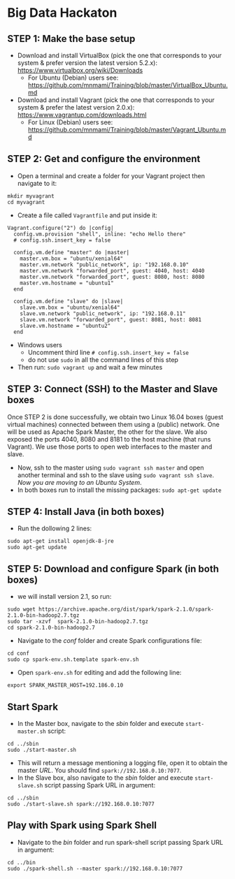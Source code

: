 # Big Data Hackaton
## STEP 1: Make the base setup
- Download and install VirtualBox (pick the one that corresponds to your system & prefer version the latest version 5.2.x): https://www.virtualbox.org/wiki/Downloads
  - For Ubuntu (Debian) users see: https://github.com/mnmami/Training/blob/master/VirtualBox_Ubuntu.md
- Download and install Vagrant (pick the one that corresponds to your system & prefer the latest version 2.0.x): https://www.vagrantup.com/downloads.html 
  - For Linux (Debian) users see: https://github.com/mnmami/Training/blob/master/Vagrant_Ubuntu.md

## STEP 2: Get and configure the environment
- Open a terminal and create a folder for your Vagrant project then navigate to it:
```
mkdir myvagrant
cd myvagrant
```
- Create a file called  `Vagrantfile` and put inside it:
```
Vagrant.configure("2") do |config|
  config.vm.provision "shell", inline: "echo Hello there"
  # config.ssh.insert_key = false

  config.vm.define "master" do |master|
    master.vm.box = "ubuntu/xenial64"
    master.vm.network "public_network", ip: "192.168.0.10"
    master.vm.network "forwarded_port", guest: 4040, host: 4040
    master.vm.network "forwarded_port", guest: 8080, host: 8080
    master.vm.hostname = "ubuntu1"
  end

  config.vm.define "slave" do |slave|
    slave.vm.box = "ubuntu/xenial64"
    slave.vm.network "public_network", ip: "192.168.0.11"
    slave.vm.network "forwarded_port", guest: 8081, host: 8081
    slave.vm.hostname = "ubuntu2"
  end
```
- Windows users
  - Uncomment third line `# config.ssh.insert_key = false`
  - do not use `sudo` in all the command lines of this step
- Then run: `sudo vagrant up` and wait a few minutes 

## STEP 3: Connect (SSH) to the Master and Slave boxes
Once STEP 2 is done successfully, we obtain two Linux 16.04 boxes (guest virtual machines) connected between them using a (public) network. One will be used as Apache Spark Master, the other for the slave. We also exposed the ports 4040, 8080 and 8181 to the host machine (that runs Vagrant). We use those ports to open web interfaces to the master and slave.
- Now, ssh to the master using `sudo vagrant ssh master` and open another terminal and ssh to the slave using `sudo vagrant ssh slave`. *Now you are moving to an Ubuntu System*.
- In both boxes run to install the missing packages: `sudo apt-get update`

## STEP 4: Install Java (in both boxes)
- Run the dollowing 2 lines:
```
sudo apt-get install openjdk-8-jre
sudo apt-get update
```

## STEP 5: Download and configure Spark (in both boxes)
- we will install version 2.1, so run:
```
sudo wget https://archive.apache.org/dist/spark/spark-2.1.0/spark-2.1.0-bin-hadoop2.7.tgz
sudo tar -xzvf  spark-2.1.0-bin-hadoop2.7.tgz 
cd spark-2.1.0-bin-hadoop2.7

```
- Navigate to the *conf* folder and create Spark configurations file:
```
cd conf
sudo cp spark-env.sh.template spark-env.sh
``` 
- Open `spark-env.sh` for editing and add the following line:
```
export SPARK_MASTER_HOST=192.186.0.10
```
## Start Spark
- In the Master box, navigate to the *sbin* folder and execute `start-master.sh` script:
```
cd ../sbin
sudo ./start-master.sh
```
- This will return a message mentioning a logging file, open it to obtain the master *URL*. You should find `spark://192.168.0.10:7077`.
- In the Slave box, also navigate to the *sbin* folder and execute `start-slave.sh` script passing Spark URL in argument:
```
cd ../sbin
sudo ./start-slave.sh spark://192.168.0.10:7077
```

## Play with Spark using Spark Shell
- Navigate to the *bin* folder and run spark-shell script passing Spark URL in argument:
```
cd ../bin
sudo ./spark-shell.sh --master spark://192.168.0.10:7077
```
